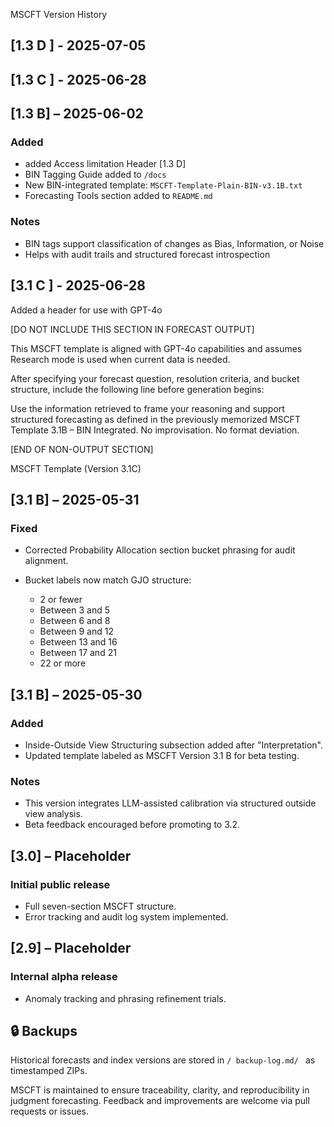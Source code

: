 MSCFT Version History
## \[1.3 D ]  - 2025-07-05
## \[1.3 C ]  - 2025-06-28
## \[1.3 B] – 2025-06-02

### Added
* added Access limitation Header [1.3 D]
* BIN Tagging Guide added to `/docs`
* New BIN-integrated template: `MSCFT-Template-Plain-BIN-v3.1B.txt`
* Forecasting Tools section added to `README.md`

### Notes

* BIN tags support classification of changes as Bias, Information, or Noise
* Helps with audit trails and structured forecast introspection

## \[3.1 C ]  - 2025-06-28
Added a header for use with GPT-4o                               

[DO NOT INCLUDE THIS SECTION IN FORECAST OUTPUT]

This MSCFT template is aligned with GPT-4o capabilities and assumes Research mode is used when current data is needed.

After specifying your forecast question, resolution criteria, and bucket structure, include the following line before generation begins:

Use the information retrieved to frame your reasoning and support structured forecasting as defined in the previously memorized MSCFT Template 3.1B – BIN Integrated. No improvisation. No format deviation.

[END OF NON-OUTPUT SECTION]

MSCFT Template (Version 3.1C)



## \[3.1 B] – 2025-05-31

### Fixed

* Corrected Probability Allocation section bucket phrasing for audit alignment.
* Bucket labels now match GJO structure:

  * 2 or fewer
  * Between 3 and 5
  * Between 6 and 8
  * Between 9 and 12
  * Between 13 and 16
  * Between 17 and 21
  * 22 or more

## \[3.1 B] – 2025-05-30

### Added

* Inside-Outside View Structuring subsection added after "Interpretation".
* Updated template labeled as MSCFT Version 3.1 B for beta testing.

### Notes

* This version integrates LLM-assisted calibration via structured outside view analysis.
* Beta feedback encouraged before promoting to 3.2.

## \[3.0] – Placeholder

### Initial public release

* Full seven-section MSCFT structure.
* Error tracking and audit log system implemented.

## \[2.9] – Placeholder

### Internal alpha release

* Anomaly tracking and phrasing refinement trials.

## 🔒 Backups

Historical forecasts and index versions are stored in `/ backup-log.md/ ` as timestamped ZIPs.

MSCFT is maintained to ensure traceability, clarity, and reproducibility in judgment forecasting. Feedback and improvements are welcome via pull requests or issues.
